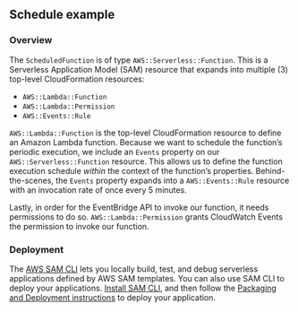 ## Schedule example

### Overview

The `ScheduledFunction` is of type `AWS::Serverless::Function`. This is a Serverless Application Model (SAM) resource that expands into multiple (3) top-level CloudFormation resources:

- `AWS::Lambda::Function`
- `AWS::Lambda::Permission`
- `AWS::Events::Rule`

`AWS::Lambda::Function` is the top-level CloudFormation resource to define an Amazon Lambda function. Because we want to schedule the function’s periodic execution, we include an `Events` property on our `AWS::Serverless::Function` resource. This allows us to define the function execution schedule *within* the context of the function’s properties. Behind-the-scenes, the `Events` property expands into a `AWS::Events::Rule` resource with an invocation rate of once every 5 minutes.

Lastly, in order for the EventBridge API to invoke our function, it needs permissions to do so. `AWS::Lambda::Permission` grants CloudWatch Events the permission to invoke our function.

### Deployment

The [AWS SAM CLI](https://github.com/awslabs/aws-sam-cli) lets you locally build, test, and debug serverless applications defined by AWS SAM templates. You can also use SAM CLI to deploy your applications. [Install SAM CLI](https://docs.aws.amazon.com/lambda/latest/dg/sam-cli-requirements.html), and then follow the [Packaging and Deployment instructions](https://docs.aws.amazon.com/lambda/latest/dg/serverless-deploy-wt.html#serverless-deploy) to deploy your application.
